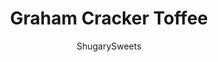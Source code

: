 ---
layout: ../../layouts/MarkdownPostLayout.astro
title: Graham Cracker Toffee
author: ShugarySweets
pubDate: 2018-10-29
description: "Nobody will guess that this sweet toffee starts with graham crackers. Brickle Bars are the next best thing to homemade candy! Topped with pecans and melted chocolate, these are delicious!"
image_url: https://www.shugarysweets.com/wp-content/uploads/2018/04/brickle-bars-facebook.jpg
tags: ["Candy","American"]
calories: 89
protein: 1
carbohydrates: 6
fats: 7
fiber: 0
ingredients: ["12 full size graham cracker, broken into fourths","1 cup unsalted butter","½ cup granulated sugar","1 cup chopped pecans","1 cup semi-sweet morsels, melted"]
serves: 40
time: "22 minutes"
prepTime: "10 minutes"
instructions: ["Break grahams into fourths. Line 15x10x1inch pan with crackers. Pan melt butter and sugar. Bring to a boil over medium high heat, remove immediately and pour over crackers. Sprinkle with nuts.","Bake in a 350 degree oven for 12-15 minutes. Remove from oven and transfer to parchment paper. The best way to do this is using two butter knives, or a small spatula. Scoop each graham cracker individually and transfer to parchment.","Repeat until all grahams are moved to paper.","Spread melted chocolate over each brickle bar. Allow to set. Store in airtight container."]
nutrition: ["89 calories","6 grams carbohydrates","12 milligrams cholesterol","7 grams fat","0 grams fiber","1 grams protein","3 grams saturated fat","57 grams sodium","4 grams sugar","0 grams trans fat","3 grams unsaturated fat"]
---
